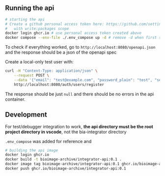 ## Running the api

```sh
# starting the api
# Create a github personal access token here: https://github.com/settings/tokens
#   with write:packages scope
docker login ghcr.io # use personal access token created above
docker compose --env-file ./.env_compose up -d # remove -d when first setting up, to make any problems obvious 
```

To check if everything worked, go to `http://localhost:8080/openapi.json` and the response should be a json of the openapi spec

Create a local-only test user with:

```bash
curl -H "Content-Type: application/json" \
    --request POST \
    --data '{"email": "test@example.com", "password_plain": "test", "secret_token": "DUMMY1234" }' \
    http://localhost:8080/auth/users/register
```

The response should be just `null` and there should be no errors in the api container.

## Development

For test/debugger integration to work, **the api directory must be the root project directory in vscode**, not the bia-integrator directory 

`.env_compose` was added for reference and 

```sh
# building the api image
docker login ghcr.io
docker build -t bioimage-archive/integrator-api:0.1 .
docker image tag bioimage-archive/integrator-api:0.1 ghcr.io/bioimage-archive/integrator-api:0.1
docker push ghcr.io/bioimage-archive/integrator-api:0.1
```
